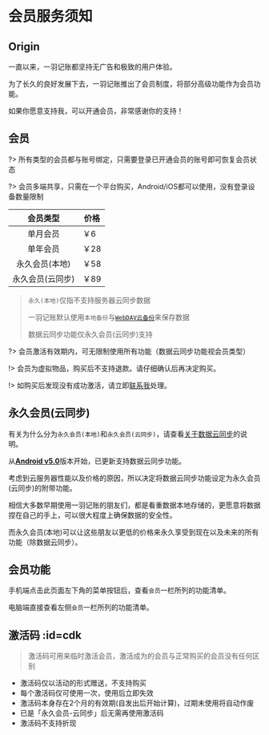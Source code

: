 # 会员服务须知

## Origin

一直以来，一羽记账都坚持无广告和极致的用户体验。

为了长久的良好发展下去，一羽记账推出了会员制度，将部分高级功能作为会员功能。

如果你愿意支持我，可以开通会员，非常感谢你的支持！

## 会员

?> 所有类型的会员都与账号绑定，只需要登录已开通会员的账号即可恢复会员状态

?> 会员多端共享，只需在一个平台购买，Android/iOS都可以使用，没有登录设备数量限制

|     会员类型     | 价格 |
| :--------------: | ---- |
|     单月会员     | ￥6  |
|     单年会员     | ￥28 |
|  永久会员(本地)  | ￥58 |
| 永久会员(云同步) | ￥89 |

>`永久(本地)`仅指不支持服务器云同步数据
>
>一羽记账默认使用`本地备份`与[`WebDAV云备份`](doc/data-manage/data-backup.md#cloud-backup)来保存数据
>
>数据云同步功能仅永久会员(云同步)支持

?> 会员激活有效期内，可无限制使用所有功能（数据云同步功能视会员类型）

!> 会员为虚拟物品，购买后不支持退款。请仔细确认后再决定购买。

!> 如购买后发现没有成功激活，请立即[联系我](doc/other/contact.md)处理。

## 永久会员(云同步)

有关为什么分为`永久会员(本地)`和`永久会员(云同步)`，请查看[关于数据云同步](doc/other/about-sync.md)的说明。

从[**Android v5.0**](https://www.coolapk.com/apk/kylec.me.lightbookkeeping)版本开始，已更新支持数据云同步功能。

考虑到云服务器性能以及价格的原因，所以决定将数据云同步功能设定为永久会员(云同步)的附带功能。

相信大多数早期使用一羽记账的朋友们，都是看重数据本地存储的，更愿意将数据捏在自己的手上，可以很大程度上确保数据的安全性。

而永久会员(本地)可以让这些朋友以更低的价格来永久享受到现在以及未来的所有功能（除数据云同步）。

## 会员功能

手机端点击此页面左下角的菜单按钮后，查看`会员`一栏所列的功能清单。

电脑端直接查看左侧`会员`一栏所列的功能清单。

## 激活码 :id=cdk

> 激活码可用来临时激活会员，激活成为的会员与正常购买的会员没有任何区别

* 激活码仅以活动的形式赠送，不支持购买
* 每个激活码仅可使用一次，使用后立即失效
* 激活码本身存在2个月的有效期(自发出后开始计算)，过期未使用将自动作废
* 已是「永久会员-云同步」后无需再使用激活码
* 激活码不支持折现